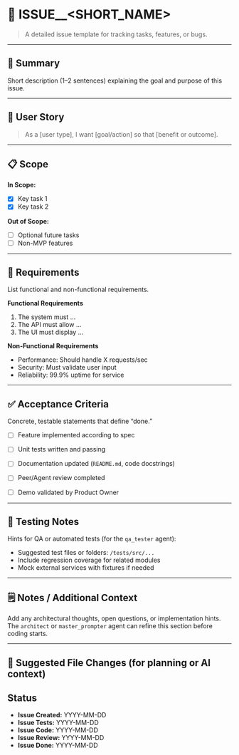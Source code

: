 # 🧾 ISSUE_<ID>_<SHORT_NAME>
> A detailed issue template for tracking tasks, features, or bugs.

---

## 🎯 Summary
Short description (1–2 sentences) explaining the goal and purpose of this issue.

---

## 👤 User Story
> As a [user type], I want [goal/action] so that [benefit or outcome].

---

## 📋 Scope

**In Scope:**
- [x] Key task 1  
- [x] Key task 2  

**Out of Scope:**
- [ ] Optional future tasks  
- [ ] Non-MVP features  

---

## 🧱 Requirements
List functional and non-functional requirements.

**Functional Requirements**
1. The system must …
2. The API must allow …
3. The UI must display …

**Non-Functional Requirements**
- Performance: Should handle X requests/sec  
- Security: Must validate user input  
- Reliability: 99.9% uptime for service  

---

## ✅ Acceptance Criteria
Concrete, testable statements that define “done.”

- [ ] Feature implemented according to spec  
- [ ] Unit tests written and passing  
- [ ] Documentation updated (`README.md`, code docstrings)  
- [ ] Peer/Agent review completed  
- [ ] Demo validated by Product Owner  


---

## 🧪 Testing Notes
Hints for QA or automated tests (for the `qa_tester` agent):

- Suggested test files or folders: `/tests/src/...`  
- Include regression coverage for related modules  
- Mock external services with fixtures if needed  

---

## 🗒️ Notes / Additional Context
Add any architectural thoughts, open questions, or implementation hints.  
The `architect` or `master_prompter` agent can refine this section before coding starts.

---

## 🧩 Suggested File Changes (for planning or AI context)

## Status
- **Issue Created:** YYYY-MM-DD
- **Issue Tests:** YYYY-MM-DD
- **Issue Code:** YYYY-MM-DD
- **Issue Review:** YYYY-MM-DD
- **Issue Done:** YYYY-MM-DD



